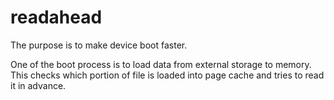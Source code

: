 # readahead

The purpose is to make device boot faster.

One of the boot process is to load data from external storage to memory. This checks which portion of file is loaded into page cache
and tries to read it in advance.
